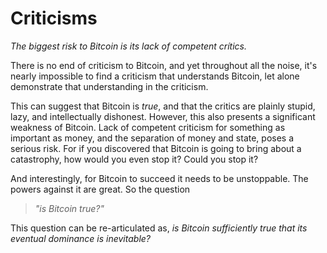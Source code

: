 # Criticisms

*The biggest risk to Bitcoin is its lack of
 competent crítics.*

There is no end of criticism to Bitcoin, and
 yet throughout all the noise, it's nearly
 impossible to find a criticism that understands
 Bitcoin, let alone demonstrate that understanding
 in the criticism.

This can suggest that Bitcoin is *true*, and
 that the critics are plainly stupid,
 lazy, and intellectually dishonest. However,
 this also presents a significant weakness of
 Bitcoin. Lack of competent criticism for 
 something as important as money, and the 
 separation of money and state, poses a serious
 risk. For if you discovered that Bitcoin is 
 going to bring about a catastrophy, 
 how would you even stop it?
 Could you stop it?
 
And interestingly, for Bitcoin to succeed
 it needs to be unstoppable. The powers
 against it are great. So the question 

> *"is Bitcoin true?"*

This question can be re-articulated as, *is Bitcoin 
 sufficiently true that its eventual
 dominance is inevitable?*
